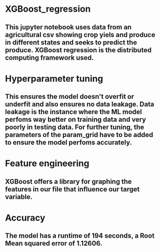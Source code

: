 # XGBoost_regression

## This jupyter notebook uses data from an agricultural csv showing crop yiels and produce in different states and seeks to predict the produce. XGBoost regression is the distributed computing framework used. 

# Hyperparameter tuning

## This ensures the model doesn't overfit or underfit and also ensures no data leakage. Data leakage is the instance where the ML model perfoms way better on training data and very poorly in testing data. For further tuning, the parameters of the param_grid have to be added to ensure the model perfoms accurately. 

# Feature engineering

## XGBoost offers a library for graphing the features in our file that influence our target variable.

# Accuracy

## The model has a runtime of 194 seconds, a Root Mean squared error of 1.12606.
   

